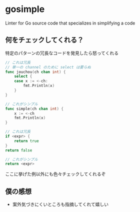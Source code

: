 # gosimple

Linter for Go source code that specializes in simplifying a code

## 何をチェックしてくれる？

特定のパターンの冗長なコードを発見したら怒ってくれる

```go
// これは冗長
// 単一の channel のために select は要らぬ
func jouchou(ch chan int) {
	select {
	case x := <-ch:
		fmt.Println(x)
	}
}

// これがシンプル
func simple(ch chan int) {
	x := <-ch
	fmt.Println(x)
}
```

```go
// これは冗長
if <expr> {
    return true
}
return false

// これがシンプル
return <expr>
```

ここに挙げた例以外にも色々チェックしてくれるぞ

## 僕の感想

- 案外気づきにくいところも指摘してくれて嬉しい
